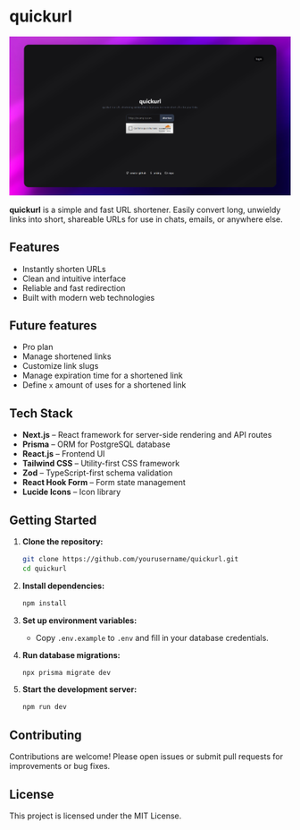 # quickurl

![QuickURL](./readme_assets/quickurl.jpg)

**quickurl** is a simple and fast URL shortener. Easily convert long, unwieldy links into short, shareable URLs for use in chats, emails, or anywhere else.

## Features

- Instantly shorten URLs
- Clean and intuitive interface
- Reliable and fast redirection
- Built with modern web technologies

## Future features

- Pro plan 
- Manage shortened links
- Customize link slugs
- Manage expiration time for a shortened link
- Define `x` amount of uses for a shortened link

## Tech Stack

- **Next.js** – React framework for server-side rendering and API routes
- **Prisma** – ORM for PostgreSQL database
- **React.js** – Frontend UI
- **Tailwind CSS** – Utility-first CSS framework
- **Zod** – TypeScript-first schema validation
- **React Hook Form** – Form state management
- **Lucide Icons** – Icon library

## Getting Started

1. **Clone the repository:**
    ```bash
    git clone https://github.com/yourusername/quickurl.git
    cd quickurl
    ```

2. **Install dependencies:**
    ```bash
    npm install
    ```

3. **Set up environment variables:**
    - Copy `.env.example` to `.env` and fill in your database credentials.

4. **Run database migrations:**
    ```bash
    npx prisma migrate dev
    ```

5. **Start the development server:**
    ```bash
    npm run dev
    ```

## Contributing

Contributions are welcome! Please open issues or submit pull requests for improvements or bug fixes.

## License

This project is licensed under the MIT License.
